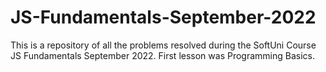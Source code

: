 # JS-Fundamentals-September-2022
This is a repository of all the problems resolved during the SoftUni Course JS Fundamentals September 2022.
First lesson was Programming Basics.

